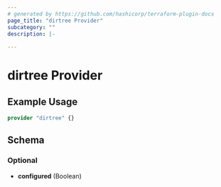 ```yaml
---
# generated by https://github.com/hashicorp/terraform-plugin-docs
page_title: "dirtree Provider"
subcategory: ""
description: |-
  
---
```


# dirtree Provider



## Example Usage

```terraform
provider "dirtree" {}
```

<!-- schema generated by tfplugindocs -->
## Schema

### Optional

- **configured** (Boolean)
